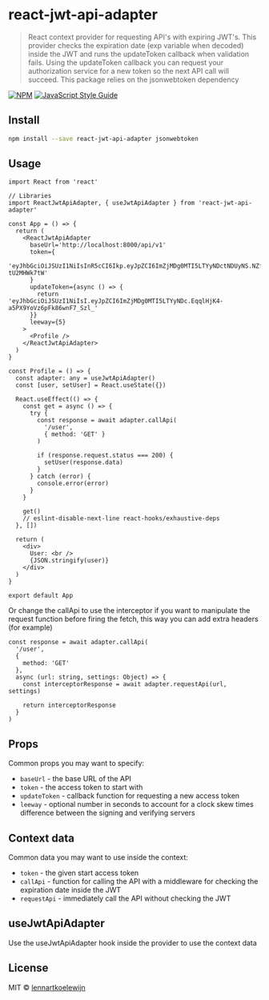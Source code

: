 # react-jwt-api-adapter

> React context provider for requesting API&#x27;s with expiring JWT&#x27;s. This provider checks the expiration date (exp variable when decoded) inside the JWT and runs the updateToken callback when validation fails. Using the updateToken callback you can request your authorization service for a new token so the next API call will succeed. This package relies on the jsonwebtoken dependency

[![NPM](https://img.shields.io/npm/v/react-jwt-api-adapter.svg)](https://www.npmjs.com/package/react-jwt-api-adapter) [![JavaScript Style Guide](https://img.shields.io/badge/code_style-standard-brightgreen.svg)](https://standardjs.com)

## Install

```bash
npm install --save react-jwt-api-adapter jsonwebtoken
```

## Usage

```tsx
import React from 'react'

// Libraries
import ReactJwtApiAdapter, { useJwtApiAdapter } from 'react-jwt-api-adapter'

const App = () => {
  return (
    <ReactJwtApiAdapter
      baseUrl='http://localhost:8000/api/v1'
      token={
        'eyJhbGciOiJSUzI1NiIsInR5cCI6Ikp.eyJpZCI6ImZjMDg0MTI5LTYyNDctNDUyNS.NZfIVPYeVIs-tU2MHWk7tW'
      }
      updateToken={async () => {
        return 'eyJhbGciOiJSUzI1NiIsI.eyJpZCI6ImZjMDg0MTI5LTYyNDc.EqqlHjK4-a5PX9YoVz6pFk86wnF7_Szl_'
      }}
      leeway={5}
    >
      <Profile />
    </ReactJwtApiAdapter>
  )
}

const Profile = () => {
  const adapter: any = useJwtApiAdapter()
  const [user, setUser] = React.useState({})

  React.useEffect(() => {
    const get = async () => {
      try {
        const response = await adapter.callApi(
          '/user',
          { method: 'GET' }
        )

        if (response.request.status === 200) {
          setUser(response.data)
        }
      } catch (error) {
        console.error(error)
      }
    }

    get()
    // eslint-disable-next-line react-hooks/exhaustive-deps
  }, [])

  return (
    <div>
      User: <br />
      {JSON.stringify(user)}
    </div>
  )
}

export default App
```

Or change the callApi to use the interceptor if you want to manipulate the request function before firing the fetch, this way you can add extra headers (for example)

```
const response = await adapter.callApi(
  '/user',
  {
    method: 'GET'
  },
  async (url: string, settings: Object) => {
    const interceptorResponse = await adapter.requestApi(url, settings)

    return interceptorResponse
  }
)
```

## Props

Common props you may want to specify:

- `baseUrl` - the base URL of the API
- `token` - the access token to start with
- `updateToken` - callback function for requesting a new access token
- `leeway` - optional number in seconds to account for a clock skew times difference between the signing and verifying servers

## Context data

Common data you may want to use inside the context:

- `token` - the given start access token
- `callApi` - function for calling the API with a middleware for checking the expiration date inside the JWT
- `requestApi` - immediately call the API without checking the JWT

## useJwtApiAdapter

Use the useJwtApiAdapter hook inside the provider to use the context data

## License

MIT © [lennartkoelewijn](https://github.com/lennartkoelewijn)
